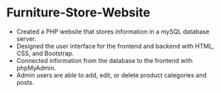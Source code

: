 # Furniture-Store-Website

- Created a PHP website that stores information in a mySQL database server.
- Designed the user interface for the frontend and backend with HTML, CSS, and Bootstrap.
- Connected information from the database to the frontend with phpMyAdmin.
- Admin users are able to add, edit, or delete product categories and posts.
